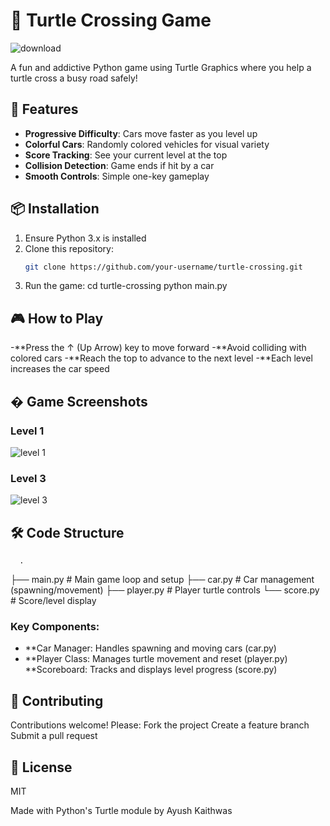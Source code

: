# 🐢 Turtle Crossing Game 

![download](https://github.com/user-attachments/assets/540aab76-eeda-49cd-8da2-2918d5efea1a)

A fun and addictive Python game using Turtle Graphics where you help a turtle cross a busy road safely!

## 🚀 Features
- **Progressive Difficulty**: Cars move faster as you level up
- **Colorful Cars**: Randomly colored vehicles for visual variety  
- **Score Tracking**: See your current level at the top
- **Collision Detection**: Game ends if hit by a car
- **Smooth Controls**: Simple one-key gameplay

## 📦 Installation
1. Ensure Python 3.x is installed
2. Clone this repository:
   ```bash
   git clone https://github.com/your-username/turtle-crossing.git
3. Run the game:
    cd turtle-crossing
    python main.py
   
## 🎮 How to Play
-**Press the ↑ (Up Arrow) key to move forward
-**Avoid colliding with colored cars
-**Reach the top to advance to the next level
-**Each level increases the car speed

## � Game Screenshots
### Level 1	
![level 1](https://github.com/user-attachments/assets/450b1ed7-5627-4727-b903-011511d5a200)

### Level 3	
![level 3](https://github.com/user-attachments/assets/c3672b9b-6c57-4eb4-80df-066b278dab9e)


## 🛠️ Code Structure
      .
   ├── main.py          # Main game loop and setup
   ├── car.py           # Car management (spawning/movement)
   ├── player.py        # Player turtle controls
   └── score.py         # Score/level display

### Key Components:

- **Car Manager: Handles spawning and moving cars (car.py)
- **Player Class: Manages turtle movement and reset (player.py)
  **Scoreboard: Tracks and displays level progress (score.py)

## 🤝 Contributing
   Contributions welcome! Please:
      Fork the project
      Create a feature branch
      Submit a pull request

## 📜 License
   MIT

Made with Python's Turtle module by Ayush Kaithwas
